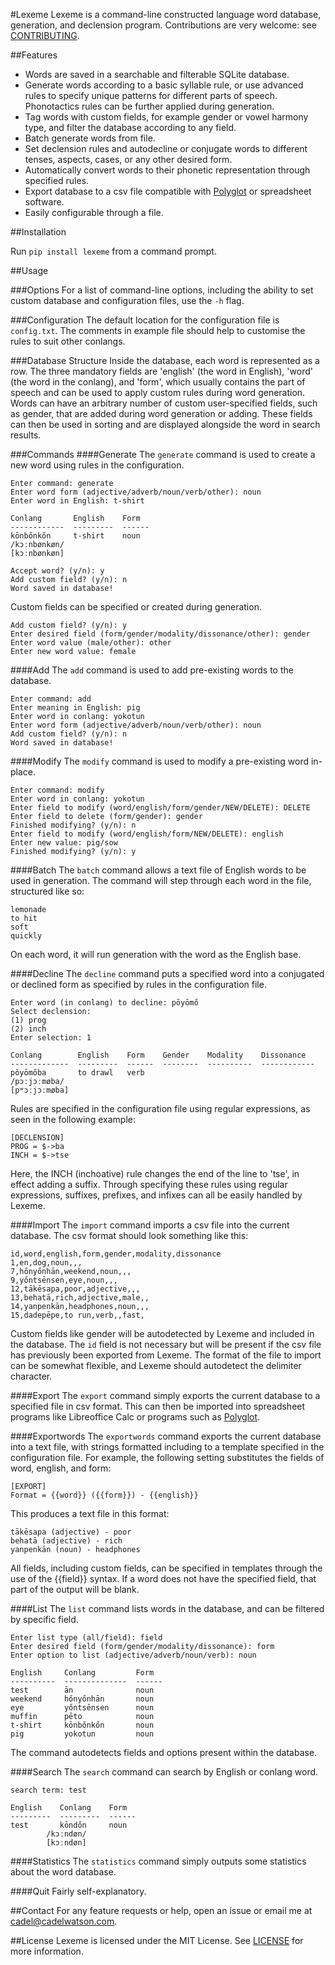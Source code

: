 #Lexeme
Lexeme is a command-line constructed language word database,
generation, and declension program. Contributions are very welcome: see
[CONTRIBUTING](CONTRIBUTING.md).

##Features
+ Words are saved in a searchable and filterable SQLite database.
+ Generate words according to a basic syllable rule, or use advanced rules to specify unique patterns for different parts of speech. Phonotactics rules can be further applied during generation.
+ Tag words with custom fields, for example gender or vowel harmony type, and filter the database according to any field.
+ Batch generate words from file.
+ Set declension rules and autodecline or conjugate words to different tenses, aspects, cases, or any other desired form.
+ Automatically convert words to their phonetic representation through specified rules.
+ Export database to a csv file compatible with [Polyglot](https://github.com/DraqueT/PolyGlot) or spreadsheet software.
+ Easily configurable through a file.

##Installation

Run `pip install lexeme` from a command prompt.

##Usage

###Options
For a list of command-line options, including the ability to set custom database and configuration files, use the `-h` flag.

###Configuration
The default location for the configuration file is `config.txt`. The comments in example file should help to customise the rules to suit other conlangs.

###Database Structure
Inside the database, each word is represented as a row. The three mandatory
fields are 'english' (the word in English), 'word' (the word in the conlang),
and 'form', which usually contains the part of speech and can be used to apply
custom rules during word generation. Words can have an arbitrary number of
custom user-specified fields, such as gender, that are added during word
generation or adding. These fields can then be used in sorting and are
displayed alongside the word in search results.

###Commands
####Generate
The `generate` command is used to create a new word using rules in the configuration.

	Enter command: generate
	Enter word form (adjective/adverb/noun/verb/other): noun
	Enter word in English: t-shirt

	Conlang       English    Form
	------------  ---------  ------
	kōnbőnkőn     t-shirt    noun
	/kɔːnbønkøn/
	[kɔːnbønkøn]

	Accept word? (y/n): y
	Add custom field? (y/n): n
	Word saved in database!

Custom fields can be specified or created during generation.

    Add custom field? (y/n): y
    Enter desired field (form/gender/modality/dissonance/other): gender
    Enter word value (male/other): other
    Enter new word value: female

####Add
The `add` command is used to add pre-existing words to the database.

    Enter command: add
    Enter meaning in English: pig
    Enter word in conlang: yokotun
    Enter word form (adjective/adverb/noun/verb/other): noun
    Add custom field? (y/n): n
    Word saved in database!

####Modify
The `modify` command is used to modify a pre-existing word in-place.

    Enter command: modify
    Enter word in conlang: yokotun
    Enter field to modify (word/english/form/gender/NEW/DELETE): DELETE
    Enter field to delete (form/gender): gender
    Finished modifying? (y/n): n
    Enter field to modify (word/english/form/NEW/DELETE): english
    Enter new value: pig/sow
    Finished modifying? (y/n): y

####Batch
The `batch` command allows a text file of English words to be used in
generation. The command will step through each word in the file, structured
like so:
    
    lemonade
    to hit
    soft
    quickly

On each word, it will run generation with the word as the English base.

####Decline
The `decline` command puts a specified word into a conjugated or declined form
as specified by rules in the configuration file.

    Enter word (in conlang) to decline: pōyōmő
    Select declension:
    (1) prog
    (2) inch
    Enter selection: 1

    Conlang        English    Form    Gender    Modality    Dissonance
    -------------  ---------  ------  --------  ----------  ------------
    pōyōmőba       to drawl   verb
    /pɔːjɔːmøba/
    [pʷɔːjɔːmøba]

Rules are specified in the configuration file using regular expressions, as
seen in the following example:

    [DECLENSION]
    PROG = $->ba
    INCH = $->tse

Here, the INCH (inchoative) rule changes the end of the line to 'tse', in
effect adding a suffix. Through specifying these rules using regular
expressions, suffixes, prefixes, and infixes can all be easily handled by
Lexeme.

####Import
The `import` command imports a csv file into the current database. The csv
format should look something like this:

    id,word,english,form,gender,modality,dissonance
    1,en,dog,noun,,,
    7,hőnyőnhān,weekend,noun,,,
    9,yőntsēnsen,eye,noun,,,
    12,tākēsapa,poor,adjective,,,
    13,behatā,rich,adjective,male,,
    14,yanpenkān,headphones,noun,,,
    15,dadepēpe,to run,verb,,fast,

Custom fields like gender will be autodetected by Lexeme and included in the
database. The `id` field is not necessary but will be present if the csv file
has previously been exported from Lexeme. The format of the file to import can
be somewhat flexible, and Lexeme should autodetect the delimiter
character.

####Export
The `export` command simply exports the current database to a specified file in
csv format. This can then be imported into spreadsheet programs like
Libreoffice Calc or programs such as [Polyglot](https://github.com/DraqueT/PolyGlot).

####Exportwords
The `exportwords` command exports the current database into a text file, with 
strings formatted including to a template specified in the configuration file. 
For example, the following setting substitutes the fields of word, english, and 
form:

    [EXPORT]
    Format = {{word}} ({{form}}) - {{english}}

This produces a text file in this format:

    tākēsapa (adjective) - poor
    behatā (adjective) - rich
    yanpenkān (noun) - headphones

All fields, including custom fields, can be specified in templates through the 
use of the {{field}} syntax. If a word does not have the specified field, that 
part of the output will be blank.

####List
The `list` command lists words in the database, and can be filtered by specific
field.

    Enter list type (all/field): field
    Enter desired field (form/gender/modality/dissonance): form
    Enter option to list (adjective/adverb/noun/verb): noun

    English     Conlang         Form
    ----------  --------------  ------
    test        ān              noun
    weekend     hőnyőnhān       noun
    eye         yőntsēnsen      noun
    muffin      pēto            noun
    t-shirt     kōnbőnkőn       noun
    pig         yokotun         noun

The command autodetects fields and options present within the database.

####Search
The `search` command can search by English or conlang word.

    search term: test

    English    Conlang    Form
    ---------  ---------  ------
    test       kōndőn     noun
            /kɔːndøn/
            [kɔːndøn]

####Statistics
The `statistics` command simply outputs some statistics about the word
database.

####Quit
Fairly self-explanatory.

##Contact
For any feature requests or help, open an issue or email me at
cadel@cadelwatson.com.

##License
Lexeme is licensed under the MIT License. See [LICENSE](LICENSE.md) for more
information.
